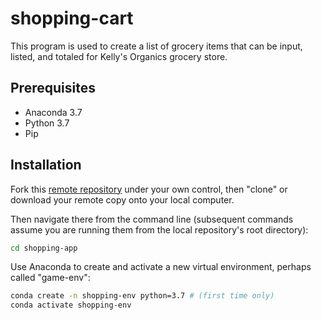 # shopping-cart

This program is used to create a list of grocery items that can be input, listed, and totaled for Kelly's Organics grocery store.

## Prerequisites

  + Anaconda 3.7
  + Python 3.7
  + Pip

## Installation

Fork this [remote repository]() under your own control, then "clone" or download your remote copy onto your local computer.

Then navigate there from the command line (subsequent commands assume you are running them from the local repository's root directory):

```sh
cd shopping-app
```

Use Anaconda to create and activate a new virtual environment, perhaps called "game-env":

```sh
conda create -n shopping-env python=3.7 # (first time only)
conda activate shopping-env
```
